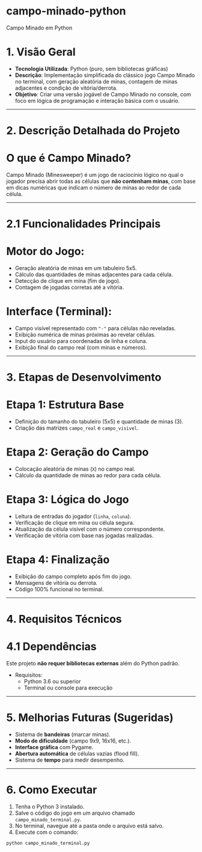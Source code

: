 # campo-minado-python
Campo Minado em Python

# 1. Visão Geral

- **Tecnologia Utilizada**: Python (puro, sem bibliotecas gráficas)  
- **Descrição**: Implementação simplificada do clássico jogo Campo Minado no terminal, com geração aleatória de minas, contagem de minas adjacentes e condição de vitória/derrota.  
- **Objetivo**: Criar uma versão jogável de Campo Minado no console, com foco em lógica de programação e interação básica com o usuário.

---

# 2. Descrição Detalhada do Projeto

# O que é Campo Minado?

Campo Minado (Minesweeper) é um jogo de raciocínio lógico no qual o jogador precisa abrir todas as células que **não contenham minas**, com base em dicas numéricas que indicam o número de minas ao redor de cada célula.

---

# 2.1 Funcionalidades Principais

# Motor do Jogo:
- Geração aleatória de minas em um tabuleiro 5x5.
- Cálculo das quantidades de minas adjacentes para cada célula.
- Detecção de clique em mina (fim de jogo).
- Contagem de jogadas corretas até a vitória.

# Interface (Terminal):
- Campo visível representado com `"-"` para células não reveladas.
- Exibição numérica de minas próximas ao revelar células.
- Input do usuário para coordenadas de linha e coluna.
- Exibição final do campo real (com minas e números).

---

# 3. Etapas de Desenvolvimento

# Etapa 1: Estrutura Base
- Definição do tamanho do tabuleiro (5x5) e quantidade de minas (3).
- Criação das matrizes `campo_real` e `campo_visivel`.

# Etapa 2: Geração do Campo
- Colocação aleatória de minas (`X`) no campo real.
- Cálculo da quantidade de minas ao redor para cada célula.

# Etapa 3: Lógica do Jogo
- Leitura de entradas do jogador (`linha`, `coluna`).
- Verificação de clique em mina ou célula segura.
- Atualização da célula visível com o número correspondente.
- Verificação de vitória com base nas jogadas realizadas.

# Etapa 4: Finalização
- Exibição do campo completo após fim do jogo.
- Mensagens de vitória ou derrota.
- Código 100% funcional no terminal.

---

# 4. Requisitos Técnicos

# 4.1 Dependências

Este projeto **não requer bibliotecas externas** além do Python padrão.

- Requisitos:
  - Python 3.6 ou superior
  - Terminal ou console para execução

---

# 5. Melhorias Futuras (Sugeridas)

- Sistema de **bandeiras** (marcar minas).
- **Modo de dificuldade** (campo 9x9, 16x16, etc.).
- **Interface gráfica** com Pygame.
- **Abertura automática** de células vazias (flood fill).
- Sistema de **tempo** para medir desempenho.

---

# 6. Como Executar

1. Tenha o Python 3 instalado.
2. Salve o código do jogo em um arquivo chamado `campo_minado_terminal.py`.
3. No terminal, navegue até a pasta onde o arquivo está salvo.
4. Execute com o comando:

```bash
python campo_minado_terminal.py
